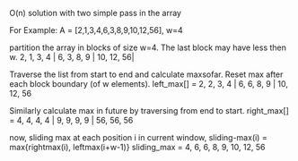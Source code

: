 O(n) solution  with two simple pass in the array

For Example: A = [2,1,3,4,6,3,8,9,10,12,56], w=4

partition the array in blocks of size w=4. The last block may have less then w. 2, 1, 3, 4 | 6, 3, 8, 9 | 10, 12, 56|

Traverse the list from start to end and calculate maxsofar. Reset max after each block boundary (of w elements). left_max[] = 2, 2, 3, 4 | 6, 6, 8, 9 | 10, 12, 56

Similarly calculate max in future by traversing from end to start. right_max[] = 4, 4, 4, 4 | 9, 9, 9, 9 | 56, 56, 56

now, sliding max at each position i in current window, sliding-max(i) = max{rightmax(i), leftmax(i+w-1)} sliding_max = 4, 6, 6, 8, 9, 10, 12, 56
